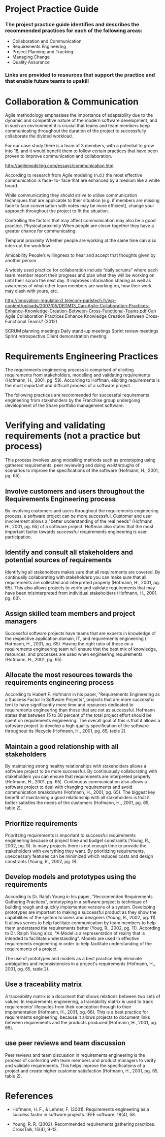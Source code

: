 # Project Practice Guide



### The project practice guide identifies and describes the recommended practices for each of the following areas: 

* Collaboration and Communication
* Requirements Engineering
* Project Planning and Tracking
* Managing Change
* Quality Assurance 


### Links are provided to resources that support the practice and that enable future teams to upskill

# Collaboration & Communication

Agile methodology emphasises the importance of adaptability due to the dynamic and competitive nature of the modern software development, and in such an environment it is crucial that teams and team members keep communicating throughout the duration of the project to successfully collaborate the divided workload.

For our case study there is a team of 3 members, with a potential to grow into 18, and it would benefit them to follow certain practices that have been proven to improve communication and collaboration.

http://agilemodeling.com/essays/communication.htm

According to research from Agile modeling (n.d.) the most effective communication is face- to- face that are enhanced by a medium like a white board. 

While communicating they should strive to utilise communication techniques that are applicable to their situation (e.g. if members are missing face to face conversation with notes may be more efficient), change your approach throughout the project to fit the situation.


Controlling the factors that may affect communication may also be a good practice. 
Physical proximity
When people are closer together they have a greater chance for communicating

Temporal proximity
Whether people are working at the same time can also interrupt the workflow

Amicability
People’s willingness to hear and accept that thoughts given by another person


A widely used practice for collaboration include “daily scrums” where each team member report their progress and plan what they will be working on until their scrum the next day. It improves information sharing as well as awareness of what other team members are working on, how their work may clash with yours, etc. 

http://innovation-regulation2.telecom-paristech.fr/wp-content/uploads/2007/05/DEDM13_Can-Agile-Collaboration-Practices-Enhance-Knowledge-Creation-Between-Cross-Functional-Teams.pdf
Can Agile Collaboration Practices Enhance Knowledge Creation Between Cross-Functional Teams? (2012)

SCRUM planning meetings
Daily stand-up meetings
Sprint review meetings
Sprint retrospective
Client demonstration meeting


# Requirements Engineering Practices


The requirements engineering process is comprised of eliciting requirements from stakeholders, modelling and validating requirements (Hofmann, H., 2001, pg. 59). According to Hoffman, eliciting requirements is the most important and difficult process of a software project.

The following practices are recommended for successful requirements engineering from stakeholders by the Franchise group undergoing development of the Share portfolio management software.


# Verifying and validating requirements (not a practice but process)

This process involves using modelling methods such as prototyping using gathered requirements, peer reviewing and doing walkthroughs of scenarios to improve the specifications of the software (Hofmann, H., 2001, pg. 65).

## Involve customers and users throughout the Requirements Engineering process

By involving customers and users throughout the requirements engineering process, a software project can be more successful. Customer and user involvement allows a "better understanding of the real needs" (Hofmann, H., 2001, pg. 65) of a software project. Hoffman also states that the most important factor towards successful requirements engineering is user participation. 

## Identify and consult all stakeholders and potential sources of requirements

Identifying all stakeholders makes sure that all requirements are covered. By continually collaborating with stakeholders you can make sure that all requirements are collected and interpreted properly (Hofmann, H., 2001, pg. 65). This also allows projects to verify and validate requirements that may have been misinterpreted from individual stakeholders (Hofmann, H., 2001, pg. 63).

## Assign skilled team members and project managers

Successful software projects have teams that are experts in knowledge of the respective application domain, IT, and requirements engineering ( Hofmann, H., 2001, pg. 65). Having the right ratio of these on a requirements engineering team will ensure that the best mix of knowledge, resources, and processes are used when engineering requirements (Hofmann, H., 2001, pg. 65).

## Allocate the most resources towards the requirements engineering process

According to Hubert F. Hofmann in his paper, "Requirements Engineering as a Success Factor in Software Projects", projects that are more successful tent to have significantly more time and resources dedicated to requirements engineering than those that are not as successful. Hofmann states that between 15 to 30 percent of the total project effort should be spent on requirements engineering. The overall goal of this is that it allows a software project to develop a high quality specification of the software throughout its lifecycle (Hofmann, H., 2001, pg. 65, table 2).

## Maintain a good relationship with all stakeholders

By maintainng strong healthy relationships with stakeholders allows a software project to be more successful. By continuously collaborating with stakeholders you can ensure that requirements are interpreted properly (Hofmann, H., 2001, pg. 65). Continuous communication also allows a software project to deal with changing requirements and avoid communication breakdowns (Hofmann, H., 2001, pg. 65). The biggest key benefit of maintaining a good relationship with all stakeholders is that it better satisfies the needs of the customers (Hofmann, H., 2001, pg. 65, table 2).

## Prioritize requirements

Prioritzing requirements is important to successful requirements engineering because of project time and budget constraints (Young, R., 2002, pg. 9). In many projects there is not enough time to provide the stakeholders with everything they want. By prioritizing requirements, uneccessary features can be minimized which reduces costs and design constrants (Young, R., 2002, pg. 9).

## Develop models and prototypes using the requirements

According to Dr. Ralph Young in his paper, "Reccomended Requirements Gathering Practices", prototyping in a software project is technique of building rough and quickly implemented versions of a system. Developing prototypes are important to making a successful product as they show the capabilities of the system to users and designers (Young, R., 2002, pg. 11). It allows serves to help facilitate communication by team members to help them understand the requirements better (Youg, R., 2002, pg. 11).
According to Dr. Ralph Young also, "A Model is a representation of reality that is intended to facilitate understanding". Models are used in effective requirements engineering in order to help facilitate understanding of the requirements of a project.

The use of prototypes and models as a best practice help eliminate ambiguities and inconsistencies in a project's requirements (Hofmann, H., 2001, pg. 65, table 2).

## Use a traceability matrix

A traceability matrix is a document that shows relations between two sets of values. In requirements engineering, a traceability matrix is used to track requirements' lifecycles from their conception through to their implementation (Hofmann, H., 2001, pg. 66). This is a best practice for requirements engineering, because it allows projects to document links between requirements and the products produced (Hofmann, H., 2001, pg. 65).

## use peer reviews and team discussion

Peer reviews and team discussion in requirements engineering is the process of conferring with team members and product managers to verify and validate requirements. This helps improve the specifications of a project and create higher customer satisfaction (Hofmann, H., 2001, pg. 65, table 2).

# References

* Hofmann, H. F., & Lehner, F. (2001). Requirements engineering as a success factor in software projects. IEEE software, 18(4), 58.

* Young, R. R. (2002). Recommended requirements gathering practices. CrossTalk, 15(4), 9-12.


